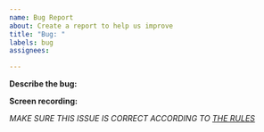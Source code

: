 ```yaml
---
name: Bug Report
about: Create a report to help us improve
title: "Bug: "
labels: bug
assignees:

---
```


**Describe the bug:**


**Screen recording:**


*MAKE SURE THIS ISSUE IS CORRECT ACCORDING TO [THE RULES](https://github.com/rxzyx/Blooket-Hacks/issues/156)*
